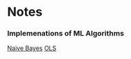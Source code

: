 # Notes

### Implemenations of ML Algorithms

[Naive Bayes](https://github.com/nilansaha/Notes/blob/master/naive_bayes.py)
[OLS](https://github.com/nilansaha/Notes/blob/master/ols.py)
